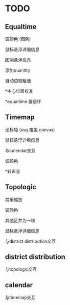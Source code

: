 # TODO



## Equaltime

调颜色 (图例)

鼠标悬浮详细信息

图例悬浮高亮

添加quantity

自动边框粗细

*中心位置校准

*equaltime 置信环


## Timemap

坐标轴 (svg 覆盖 canvas)

鼠标悬浮详细信息

与calendar交互

调颜色

*转声音

## Topologic

禁用缩放

调颜色

其他区并为一项

鼠标悬浮详细信息

与district distribution交互

## district distribution 

与topologic交互


## calendar 

与timemap交互

